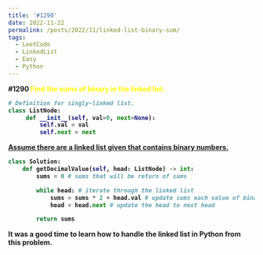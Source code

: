 ```yaml
---
title: '#1290'
date: 2022-11-22
permalink: /posts/2022/11/linked-list-binary-sum/
tags:
  - LeetCode
  - LinkedList
  - Easy
  - Python
---
```


<b>#1290
<font color='yellow'>Find the sums of binary in the linked list.</font>

```python
# Definition for singly-linked list.
class ListNode:
     def __init__(self, val=0, next=None):
         self.val = val
         self.next = next
```

<u>Assume there are a linked list given that contains binary numbers.</u>

```python
class Solution:
    def getDecimalValue(self, head: ListNode) -> int:
        sums = 0 # sums that will be return of sums

        while head: # iterate through the linked list
            sums = sums * 2 + head.val # update sums each value of binary and multiply 2
            head = head.next # update the head to next head

        return sums
```

It was a good time to learn how to handle the linked list in Python from this problem.